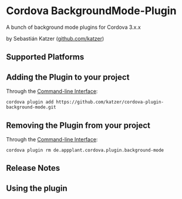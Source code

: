 Cordova BackgroundMode-Plugin
==============================

A bunch of background mode plugins for Cordova 3.x.x

by Sebastián Katzer ([github.com/katzer](https://github.com/katzer))

## Supported Platforms


## Adding the Plugin to your project
Through the [Command-line Interface](http://cordova.apache.org/docs/en/3.0.0/guide_cli_index.md.html#The%20Command-line%20Interface):
```
cordova plugin add https://github.com/katzer/cordova-plugin-background-mode.git
```

## Removing the Plugin from your project
Through the [Command-line Interface](http://cordova.apache.org/docs/en/3.0.0/guide_cli_index.md.html#The%20Command-line%20Interface):
```
cordova plugin rm de.appplant.cordova.plugin.background-mode
```

## Release Notes


## Using the plugin
